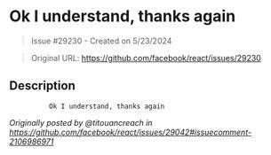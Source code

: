 # Ok I understand, thanks again

> Issue #29230 - Created on 5/23/2024

> Original URL: https://github.com/facebook/react/issues/29230

## Description

              Ok I understand, thanks again

_Originally posted by @titouancreach in https://github.com/facebook/react/issues/29042#issuecomment-2106986971_
            
